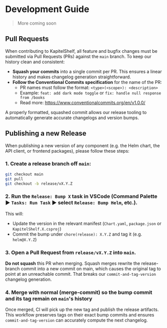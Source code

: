 # Development Guide

> More coming soon

## Pull Requests

When contributing to KapitelShelf, all feature and bugfix changes must be submitted via Pull Requests (PRs) against the `main` branch. To keep our history clean and consistent:

- **Squash your commits** into a single commit per PR. This ensures a linear history and makes changelog generation straightforward.
- **Follow the Conventional Commits specification** for the name of the PR:
  - PR names must follow the format: `<type>(<scope>): <description>`
  - Example: `feat: add dark mode toggle` or `fix: handle null response from /books`
  - Read more: https://www.conventionalcommits.org/en/v1.0.0/

A properly formatted, squashed commit allows our release tooling to automatically generate accurate changelogs and version bumps.

## Publishing a new Release

When publishing a new version of any component (e.g. the Helm chart, the API client, or frontend packages), please follow these steps:

### 1. **Create a release branch** off `main`:

```bash
git checkout main
git pull
git checkout -b release/vX.Y.Z
```

### 2. **Run the `Release: Bump X` task** in VSCode (Command Palette ▶️ `Tasks: Run Task` ▶️ select `Release: Bump Helm`, etc.).

This will:

- Update the version in the relevant manifest (`Chart.yaml`, `package.json` or `KapitelShelf.X.csproj`)
- Commit the bump under `chore(release): X.Y.Z` and tag it (e.g. `helm@X.Y.Z`)

### 3. **Open a Pull Request** from `release/vX.Y.Z` into `main`.

**Do not squash** this PR when merging. Squash merges rewrite the release-branch commit into a new commit on main, which causes the original tag to point at an unreachable commit. That breaks our `commit-and-tag-version` changelog generation.

### 4. **Merge with normal (merge-commit)** so the bump commit and its tag remain on `main`'s history

Once merged, CI will pick up the new tag and publish the release artifacts. This workflow preserves tags on their exact bump commits and ensures `commit-and-tag-version` can accurately compute the next changelog.
